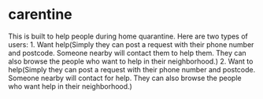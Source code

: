 # carentine
This is built to help people during home quarantine. Here are two types of users: 1. Want help(Simply they can post a request with their phone number and postcode. Someone nearby will contact them to help them. They can also browse the people who want to help in their neighborhood.) 2. Want to help(Simply they can post a request with their phone number and postcode. Someone nearby will contact for help. They can also browse the people who want help in their neighborhood.)
